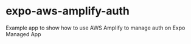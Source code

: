 # expo-aws-amplify-auth
Example app to show how to use AWS Amplify to manage auth on Expo Managed App
